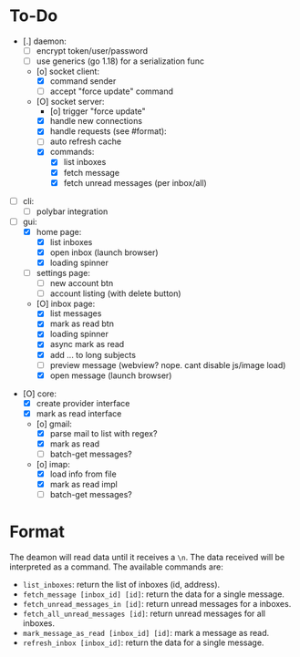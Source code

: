 # To-Do

- [.] daemon:
  - [ ] encrypt token/user/password
  - [ ] use generics (go 1.18) for a serialization func
  - [o] socket client:
    - [X] command sender
    - [ ] accept "force update" command
  - [O] socket server:
    - [o] trigger "force update"
    - [X] handle new connections
    - [X] handle requests (see #format):
    - [ ] auto refresh cache
    - [X] commands:
      - [X] list inboxes
      - [X] fetch message
      - [X] fetch unread messages (per inbox/all)
- [ ] cli:
  - [ ] polybar integration
- [ ] gui:
  - [X] home page:
    - [X] list inboxes 
    - [X] open inbox (launch browser)
    - [X] loading spinner
  - [ ] settings page:
    - [ ] new account btn
    - [ ] account listing (with delete button)
  - [O] inbox page:
    - [X] list messages 
    - [X] mark as read btn
    - [X] loading spinner
    - [X] async mark as read
    - [X] add ... to long subjects
    - [ ] preview message (webview? nope. cant disable js/image load)
    - [X] open message (launch browser)
- [O] core:
  - [X] create provider interface
  - [X] mark as read interface
  - [o] gmail:
    - [X] parse mail to list with regex?
    - [X] mark as read
    - [ ] batch-get messages?
  - [o] imap:
    - [X] load info from file
    - [X] mark as read impl
    - [ ] batch-get messages?

# Format

The deamon will read data until it receives a `\n`. The data received will be
interpreted as a command. The available commands are:

- `list_inboxes`: return the list of inboxes (id, address).
- `fetch_message [inbox_id] [id]`: return the data for a single message.
- `fetch_unread_messages_in [id]`: return unread messages for a inboxes.
- `fetch_all_unread_messages [id]`: return unread messages for all inboxes.
- `mark_message_as_read [inbox_id] [id]`: mark a message as read.
- `refresh_inbox [inbox_id]`: return the data for a single message.
